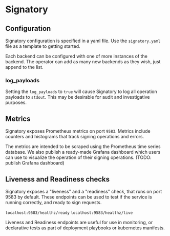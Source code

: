 # Signatory

## Configuration

Signatory configuration is specified in a yaml file. Use the `signatory.yaml`
file as a template to getting started.

Each backend can be configured with one of more instances of the backend. The
operator can add as many new backends as they wish, just append to the list.

### log_payloads

Setting the `log_payloads` to `true` will cause Signatory to log all operation
payloads to `stdout`. This may be desirable for audit and investigative
purposes.

## Metrics

Signatory exposes Prometheus metrics on port `9583`. Metrics include counters
and histograms  that track signing operations and errors.

The metrics are intended to be scraped using the Prometheus time series
database. We also publish a ready-made Grafana dashboard which users can use to
visualize the operation of their signing operations. (TODO: publish Grafana
dashboard)

## Liveness and Readiness checks

Signatory exposes a "liveness" and a "readiness" check, that runs on port 9583
by default. These endpoints can be used to test if the service is running
correctly, and ready to sign requests.

`localhost:9583/healthz/ready`
`localhost:9583/healthz/live`

Liveness and Readiness endpoints are useful for use in monitoring, or
declarative tests as part of deployment playbooks or kubernetes manifests.


